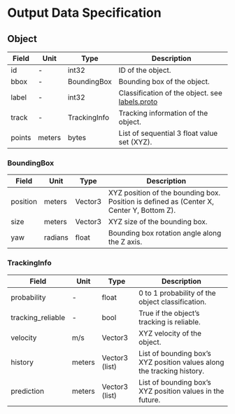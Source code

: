 # Output Data Specification

## Object

Field | Unit | Type | Description
--- | --- | --- | ---
id | - | int32 | ID of the object.
bbox | - | BoundingBox | Bounding box of the object.
label | - | int32 | Classification of the object. see [labels.proto](labels.proto)
track | - | TrackingInfo | Tracking information of the object.
points | meters | bytes | List of sequential 3 float value set (XYZ).

### BoundingBox

Field | Unit | Type | Description
--- | --- | --- | ---
position | meters | Vector3 | XYZ position of the bounding box. Position is defined as (Center X, Center Y, Bottom Z).
size | meters | Vector3 | XYZ size of the bounding box.
yaw | radians | float | Bounding box rotation angle along the Z axis.

### TrackingInfo

Field | Unit | Type | Description
--- | --- | --- | ---
probability | - | float | 0 to 1 probability of the object classification.
tracking_reliable | - | bool | True if the object’s tracking is reliable.
velocity | m/s | Vector3 | XYZ velocity of the object.
history | meters | Vector3 (list) | List of bounding box’s XYZ position values along the tracking history.
prediction | meters | Vector3 (list) | List of bounding box’s XYZ position values in the future.
